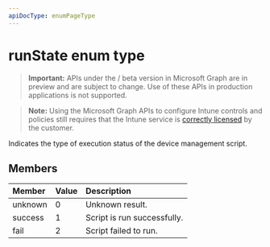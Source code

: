 ```yaml
---
apiDocType: enumPageType
---
```

# runState enum type

> **Important:** APIs under the / beta version in Microsoft Graph are in preview and are subject to change. Use of these APIs in production applications is not supported.

> **Note:** Using the Microsoft Graph APIs to configure Intune controls and policies still requires that the Intune service is [correctly licensed](https://go.microsoft.com/fwlink/?linkid=839381) by the customer.

Indicates the type of execution status of the device management script.
## Members
|Member|Value|Description|
|:---|:---|:---|
|unknown|0|Unknown result.|
|success|1|Script is run successfully.|
|fail|2|Script failed to run.|





